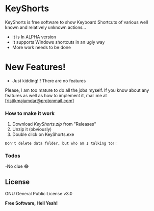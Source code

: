 # KeyShorts


KeyShorts is free software to show Keyboard Shortcuts of various well known and relatively unknown actions...

  - It is In ALPHA version
  - It supports Windows shortcuts in an ugly way
  - More work needs to be done

# New Features!

  - Just kidding!!! There are no features

Please, I am too mature to do all the jobs myself. If you know about any features as well as how to implement it, mail me at [ristikmajumdar@protonmail.com]

### How to make it work

1. Download *KeyShorts.zip* from "Releases"
2. Unzip it (obviously)
3. Double click on KeyShorts.exe

`Don't delete data folder, but who am I talking to!!`

### Todos

 -No clue 😂

License
----

GNU General Public License v3.0


**Free Software, Hell Yeah!**
